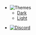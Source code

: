 - ![Themes](https://icongr.am/material/brightness-6.svg?color=A9A9A9&size=37)
  - <a href="#" data-link-title="Dark">Dark</a>
  - <a href="#" data-link-title="Light">Light</a>
<!-- - ![Languages](https://icongr.am/material/translate.svg?color=A9A9A9&size=37)
  - [English](/)
  - [Español](/es_ES/)
  - [Português (Brasil)](/pt_BR/)
  - [Nederlands](/nl_NL/)
  - [Deutsch](/de_DE/)
  - [Français](/fr_FR/)
  - [简体中文](/zh_CN/)
  - [Italiano](/it_IT/)
  - [Suomi](/fi_FI/) -->
<!---  - [日本語](/ja_JP/) -->
<!---  - [Dansk](/da_DK/) -->
<!---  - [Norsk](/no_NO/) -->
<!---  - [Polskie](/pl_PL/) -->
<!---  - [Svenska](/sv_SE/) -->
<!---  - [Pirate English](/en_PT/) -->
- [![Discord](https://icongr.am/material/discord.svg?color=A9A9A9&size=37)](https://discord.gg/nYcQFEpXfU)